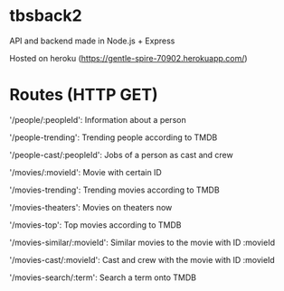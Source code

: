 # tbsback2

API and backend made in Node.js + Express

Hosted on heroku (https://gentle-spire-70902.herokuapp.com/)


# Routes (HTTP GET)

'/people/:peopleId': Information about a person

'/people-trending': Trending people according to TMDB

'/people-cast/:peopleId': Jobs of a person as cast and crew

'/movies/:movieId': Movie with certain ID

'/movies-trending': Trending movies according to TMDB

'/movies-theaters': Movies on theaters now

'/movies-top': Top movies according to TMDB

'/movies-similar/:movieId': Similar movies to the movie with ID :movieId

'/movies-cast/:movieId': Cast and crew with the movie with ID :movieId

'/movies-search/:term': Search a term onto TMDB
